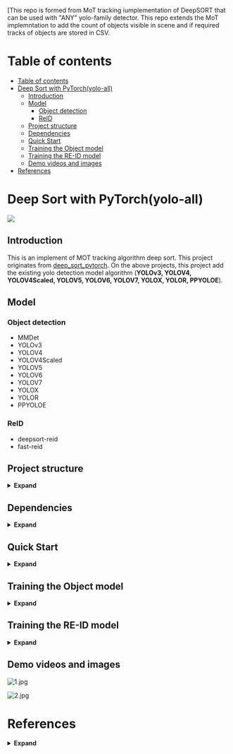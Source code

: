 [This repo is formed from MoT tracking iumplementation of DeepSORT that can be used with "ANY" yolo-family detector.  This repo extends the MoT implemntation to add the count of objects visible in scene and if required tracks of objects are stored in CSV. 

# Table of contents
- [Table of contents](#table-of-contents)
- [Deep Sort with PyTorch(yolo-all)](#deep-sort-with-pytorchyolo-all)
  - [Introduction](#introduction)
  - [Model](#model)
    - [Object detection](#object-detection)
    - [ReID](#reid)
  - [Project structure](#project-structure)
  - [Dependencies](#dependencies)
  - [Quick Start](#quick-start)
  - [Training the Object model](#training-the-object-model)
  - [Training the RE-ID model](#training-the-re-id-model)
  - [Demo videos and images](#demo-videos-and-images)
- [References](#references)
# Deep Sort with PyTorch(yolo-all)


![](demo/demo.gif)

## Introduction

This is an implement of MOT tracking algorithm deep sort. This project originates from [deep_sort_pytorch](https://github.com/ZQPei/deep_sort_pytorch). On the above projects, this project add the existing yolo detection model algorithm (**YOLOv3, YOLOV4, YOLOV4Scaled, YOLOV5, YOLOV6, YOLOV7, YOLOX, YOLOR, PPYOLOE**).


## Model

### Object detection

- MMDet
- YOLOv3
- YOLOV4
- YOLOV4Scaled
- YOLOV5
- YOLOV6
- YOLOV7
- YOLOX
- YOLOR
- PPYOLOE

### ReID 

- deepsort-reid
- fast-reid


## Project structure
<details><summary> <b>Expand</b> </summary>

```
yolovx_deepsort_pytorch/
├── 001.avi
├── checkpoint
├── configs
│   ├── deep_sort.yaml
│   ├── fastreid.yaml
│   ├── mmdet.yaml
│   ├── ppyoloe.yaml
│   ├── yolor.yaml
│   ├── yolov3_tiny.yaml
│   ├── yolov3.yaml
│   ├── yolov4Scaled.yaml
│   ├── yolov4.yaml
│   ├── yolov5.yaml
│   ├── yolov6.yaml
│   ├── yolov7.yaml
│   └── yolox.yaml
├── deep_sort
│   ├── deep
│   ├── deep_sort.py
│   ├── __init__.py
│   ├── __pycache__
│   ├── README.md
│   └── sort
├── deepsort.py
├── demo
│   ├── 1.jpg
│   ├── 2.jpg
│   └── demo.gif
├── detector
│   ├── __init__.py
│   ├── MMDet
│   ├── PPYOLOE
│   ├── __pycache__
│   ├── YOLOR
│   ├── YOLOv3
│   ├── YOLOV4
│   ├── YOLOV4Scaled
│   ├── YOLOV5
│   ├── YOLOV6
│   ├── YOLOV7
│   └── YOLOX
├── LICENSE
├── models
│   ├── deep_sort_pytorch
│   ├── ppyoloe
│   ├── readme.md
│   ├── yolor
│   ├── yolov3
│   ├── yolov4
│   ├── yolov4-608
│   ├── yolov4Scaled
│   ├── yolov5
│   ├── yolov6
│   ├── yolov7
│   └── yolox
├── output
│   ├── ppyoloe
│   ├── README.MD
│   ├── yolor
│   ├── yolov3
│   ├── yolov4
│   ├── yolov4Scaled
│   ├── yolov5
│   ├── yolov6
│   ├── yolov7
│   └── yolox
├── ped_det_server.py
├── README.md
├── requirements.txt
├── results_analysis
│   └── analysis.py
├── scripts
│   ├── yoloe.sh
│   ├── yolor.sh
│   ├── yolov3_deepsort.sh
│   ├── yolov3_tiny_deepsort.sh
│   ├── yolov4_deepsort.sh
│   ├── yolov4Scaled_deepsort.sh
│   ├── yolov5_deepsort.sh
│   ├── yolov6_deepsort.sh
│   ├── yolov7_deepsort.sh
│   └── yolox_deepsort.sh
├── thirdparty
│   ├── fast-reid
│   └── mmdetection
├── train.jpg
├── tutotial
│   ├── Hungarian_Algorithm.ipynb
│   ├── kalman_filter.ipynb
│   └── kalman_filter.py
├── utils
│   ├── asserts.py
│   ├── draw.py
│   ├── evaluation.py
│   ├── __init__.py
│   ├── io.py
│   ├── json_logger.py
│   ├── log.py
│   ├── parser.py
│   ├── __pycache__
│   └── tools.py
├── webserver
│   ├── config
│   ├── images
│   ├── __init__.py
│   ├── readme.md
│   ├── rtsp_threaded_tracker.py
│   ├── rtsp_webserver.py
│   ├── server_cfg.py
│   └── templates
└── yolov3_deepsort_eval.py
```
</details>





## Dependencies

<details><summary> <b>Expand</b> </summary>

See this `requirements.txt` for more detail.
- python 3 (python2 not sure)
- numpy
- scipy
- opencv-python
- sklearn
- torch >= 0.4
- torchvision >= 0.1
- pillow
- vizer
- edict

</details>

## Quick Start
<details><summary> <b>Expand</b> </summary>

0. Check all dependencies installed
```bash
pip install -r requirements.txt
```
for user in china, you can specify pypi source to accelerate install like:
```bash
pip install -r requirements.txt -i https://pypi.tuna.tsinghua.edu.cn/simple
```

1. Clone this repository
```
git clone https://github.com/xuarehere/yolovx_deepsort_pytorch.git
```

2. Download YOLOv3 parameters
```
cd detector/YOLOv3/weight/
wget https://pjreddie.com/media/files/yolov3.weights
wget https://pjreddie.com/media/files/yolov3-tiny.weights
cd ../../../
```

3. Download deepsort parameters ckpt.t7
```
cd deep_sort/deep/checkpoint
# download ckpt.t7 from
https://drive.google.com/drive/folders/1xhG0kRH1EX5B9_Iz8gQJb7UNnn_riXi6 to this folder
cd ../../../
```

4. Compile nms module
```bash
cd detector/YOLOv3/nms
sh build.sh
cd ../../..
```

Notice:
If compiling failed, the simplist way is to **Upgrade your pytorch >= 1.1 and torchvision >= 0.3" and you can avoid the troublesome compiling problems which are most likely caused by either `gcc version too low` or `libraries missing`.

5. (Optional) Prepare third party submodules

[fast-reid](https://github.com/JDAI-CV/fast-reid)

This library supports bagtricks, AGW and other mainstream ReID methods through providing an fast-reid adapter.

to prepare our bundled fast-reid, then follow instructions in its README to install it.

Please refer to `configs/fastreid.yaml` for a sample of using fast-reid. See [Model Zoo](https://github.com/JDAI-CV/fast-reid/blob/master/docs/MODEL_ZOO.md) for available methods and trained models.

[MMDetection](https://github.com/open-mmlab/mmdetection)

This library supports Faster R-CNN and other mainstream detection methods through providing an MMDetection adapter.

to prepare our bundled MMDetection, then follow instructions in its README to install it.

Please refer to `configs/mmdet.yaml` for a sample of using MMDetection. See [Model Zoo](https://github.com/open-mmlab/mmdetection/blob/master/docs/model_zoo.md) for available methods and trained models.

Run

```
git submodule update --init --recursive
```


6. Run demo
```
usage: deepsort.py [-h]
                   [--fastreid]
                   [--config_fastreid CONFIG_FASTREID]
                   [--mmdet]
                   [--config_mmdetection CONFIG_MMDETECTION]
                   [--config_detection CONFIG_DETECTION]
                   [--config_deepsort CONFIG_DEEPSORT] [--display]
                   [--frame_interval FRAME_INTERVAL]
                   [--display_width DISPLAY_WIDTH]
                   [--display_height DISPLAY_HEIGHT] [--save_path SAVE_PATH]
                   [--cpu] [--camera CAM]
                   VIDEO_PATH         

# yolov3 + deepsort
python deepsort.py [VIDEO_PATH]

# yolov3_tiny + deepsort
python deepsort.py [VIDEO_PATH] --config_detection ./configs/yolov3_tiny.yaml

# yolov3 + deepsort on webcam
python3 deepsort.py /dev/video0 --camera 0

# yolov3_tiny + deepsort on webcam
python3 deepsort.py /dev/video0 --config_detection ./configs/yolov3_tiny.yaml --camera 0

# fast-reid + deepsort
python deepsort.py [VIDEO_PATH] --fastreid [--config_fastreid ./configs/fastreid.yaml]

# MMDetection + deepsort
python deepsort.py [VIDEO_PATH] --mmdet [--config_mmdetection ./configs/mmdet.yaml]


# yolov4 + deepsort on video
python3 deepsort.py ./001.avi --save_path ./output/yolov4/001 --config_detection ./configs/yolov4.yaml --detect_model yolov4


# yolov4Scaled + deepsort on video
python3 deepsort.py ./001.avi --save_path ./output/yolov4Scaled/001 --config_detection ./configs/yolov4Scaled.yaml --detect_model yolov4Scaled

# yolov5 + deepsort on video
python3 deepsort.py ./001.avi --save_path ./output/yolov5/001 --config_detection ./configs/yolov5.yaml --detect_model yolov5

# yolov6 + deepsort on video
python3 deepsort.py ./001.avi --save_path ./output/yolov6/001 --config_detection ./configs/yolov6.yaml --detect_model yolov6

# yolov7 + deepsort on video
python3 deepsort.py ./001.avi --save_path ./output/yolov7/001 --config_detection ./configs/yolov7.yaml --detect_model yolov7

# yolox + deepsort on video
python deepsort.py  ./001.avi --save_path ./output/yolox/001  --config_detection ./configs/yolox.yaml  --detect_model yolox 

```
Use `--display` to enable display.  
Results will be saved to `./output/results.avi` and `./output/results.txt`.

All files above can also be accessed from BaiduDisk!  
linker：[BaiduDisk](https://pan.baidu.com/s/1YJ1iPpdFTlUyLFoonYvozg)
passwd：fbuw

</details>

## Training the Object model
<details><summary> <b>Expand</b> </summary>

[See this link for more detail](https://github.com/xuarehere/yolovx_deepsort_pytorch/issues/5)

</details>

## Training the RE-ID model
<details><summary> <b>Expand</b> </summary>

The original model used in paper is in original_model.py, and its parameter here [original_ckpt.t7](https://drive.google.com/drive/folders/1xhG0kRH1EX5B9_Iz8gQJb7UNnn_riXi6).  

To train the model, first you need download [Market1501](http://www.liangzheng.com.cn/Project/project_reid.html) dataset or [Mars](http://www.liangzheng.com.cn/Project/project_mars.html) dataset.  

Then you can try [train.py](deep_sort/deep/train.py) to train your own parameter and evaluate it using [test.py](deep_sort/deep/test.py) and [evaluate.py](deep_sort/deep/evalute.py).
![train.jpg](deep_sort/deep/train.jpg)

**Train**
```
$ cd ./deep_sort/deep/train.py

$ python train.py --data-dir /workspace/dataset/Market-1501/Market-1501-v15.09.15/pytorch/ --interval 10  --gpu-id 0
```
[See this link for more detail](https://github.com/xuarehere/yolovx_deepsort_pytorch/issues/5)

</details>

## Demo videos and images


![1.jpg](demo/1.jpg)



![2.jpg](demo/2.jpg)


# References
<details><summary> <b>Expand</b> </summary>

-  [nwojke/deep_sort](https://github.com/nwojke/deep_sort)
- [Joseph Redmon/yolov3](https://pjreddie.com/darknet/yolo/)
- [ZQPei/deep_sort_pytorch](https://github.com/ZQPei/deep_sort_pytorch)
- [WongKinYiu/PyTorch_YOLOv4](https://github.com/WongKinYiu/PyTorch_YOLOv4)
- [WongKinYiu/ScaledYOLOv4](https://github.com/WongKinYiu/ScaledYOLOv4)
- [ultralytics/yolov5](https://github.com/ultralytics/yolov5)
- [meituan/YOLOv6](https://github.com/meituan/YOLOv6)
- [WongKinYiu/yolov7](https://github.com/WongKinYiu/yolov7)
- [Megvii-BaseDetection/YOLOX](https://github.com/Megvii-BaseDetection/YOLOX)
- [WongKinYiu/yolor](https://github.com/WongKinYiu/yolor)

</details>


